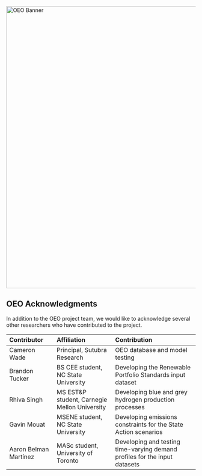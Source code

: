 <img width="750" alt="OEO Banner" src="https://user-images.githubusercontent.com/10479169/130466549-5f547716-12fa-416e-a2f7-770b9d6a30e6.png">


## OEO Acknowledgments
In addition to the OEO project team, we would like to acknowledge several other researchers who have contributed to the project.

| Contributor | Affiliation | Contribution |
|:---|:---|:---|
| Cameron Wade | Principal, Sutubra Research | OEO database and model testing |
| Brandon Tucker | BS CEE student, NC State University | Developing the Renewable Portfolio Standards input dataset |
| Rhiva Singh | MS EST&P student, Carnegie Mellon University | Developing blue and grey hydrogen production processes |
| Gavin Mouat | MSENE student, NC State University | Developing emissions constraints for the State Action scenarios |
| Aaron Belman Martínez | MASc student, University of Toronto | Developing and testing time-varying demand profiles for the input datasets | 
